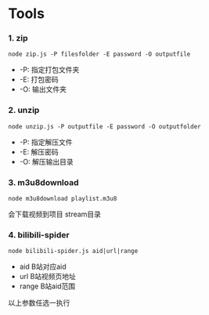 # Tools

### 1. zip

`node zip.js -P filesfolder -E password -O outputfile`

* -P: 指定打包文件夹
* -E: 打包密码
* -O: 输出文件夹

### 2. unzip

`node unzip.js -P outputfile -E password -O outputfolder`

* -P: 指定解压文件
* -E: 解压密码
* -O: 解压输出目录

### 3. m3u8download

`node m3u8download playlist.m3u8`

会下载视频到项目 stream目录

### 4. bilibili-spider

`node bilibili-spider.js aid|url|range`

* aid B站对应aid
* url B站视频页地址
* range B站aid范围

以上参数任选一执行

